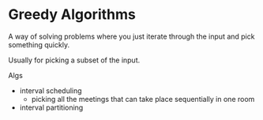 # Greedy Algorithms

A way of solving problems where you just iterate through the input and pick something quickly.

Usually for picking a subset of the input.

Algs
- interval scheduling
  - picking all the meetings that can take place sequentially in one room
- interval partitioning
